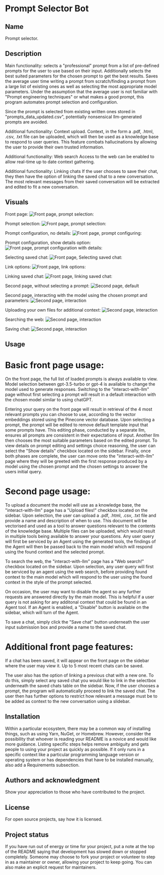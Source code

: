 # Prompt Selector Bot

## Name
Prompt selector.

## Description
Main functionality: selects a "professional" prompt from a list of pre-defined prompts for the user to use based on their input. Additionally selects the best suited parameters for the chosen prompt to get the best results. Saves the average user time writing a prompt from scratch/finding a prompt from a large list of existing ones as well as selecting the most appropriate model parameters. Under the assumption that the average user is not familiar with "Prompt engineering techniques" or what makes a good prompt, this program automates prompt selection and configuration.

Since the prompt is selected from existing written ones stored in "prompts_data_updated.csv", potentially nonsensical llm-generated prompts are avoided.

Additional functionality: Context upload.
Context, in the form a .pdf, .html, .csv, .txt file can be uploaded, which will then be used as a knowledge base to respond to user queries. This feature combats hallucinations by allowing the user to provide their own trusted information.

Additional functionality: Web search
Access to the web can be enabled to allow real-time up to date context gathering.

Additional functionality: Linking chats
If the user chooses to save their chat, they then have the option of linking the saved chat to a new conversation. The most relevant messages from their saved conversation will be extracted and edited to fit a new conversation.

## Visuals
Front page:
![Front page, prompt selection:](/screenshots/Page1-upon-load.png?raw=true "Front page")

Prompt selection:
![Front page, prompt selection:](/screenshots/Page1-upon-prompt-selection.png?raw=true "Front page")

Prompt configuration, no details:
![Front page, prompt configuring:](/screenshots/Page1-upon-prompt-configuring-no-details.png?raw=true "Cofiguring prompt")

Prompt configuration, show details option:
![Front page, prompt configuration with details:](/screenshots/Page1-upon-prompt-configuring-yes-details.png?raw=true "Congifuring prompt and showing reasoning")

Selecting saved chat:
![Front page, Selecting saved chat:](/screenshots/Page1-choosing-saved-chat.png?raw=true "Selecting saved chat")

Link options:
![Front page, link options:](/screenshots/Page1-link-chat-options.png?raw=true "Selecting chat linking options")

Linking saved chat:
![Front page, linking saved chat:](/screenshots/Page1-chat-linked.png?raw=true "Linking chat")

Second page, without selecting a prompt:
![Second page, default](/screenshots/Page2-interaction-default.png?raw=true "Default settings")

Second page, interacting with the model using the chosen prompt and parameters:
![Second page, interaction](/screenshots/Page2-interaction.png?raw=true "Interaction page")

Uploading your own files for additional context:
![Second page, interaction](/screenshots/Page2-interaction-file-upload.png?raw=true "File upload")

Searching the web:
![Second page, interaction](/screenshots/Page2-interaction-web-search.png?raw=true "Web search")

Saving chat:
![Second page, interaction](/screenshots/Page2-interaction-save-chat.png?raw=true "Save chat")

## Usage

# Basic front page usage:
On the front page, the full list of loaded prompts is always available to view. Model selection between gpt-3.5-turbo or gpt-4 is available to change the model used to generate responses. Switching to the "interact-with-llm" page without first selecting a prompt will result in a default interaction with the chosen model similar to using chatGPT.

Entering your query on the front page will result in retrieval of the 4 most relevant prompts you can choose to use, according to the vector embeddings stored using the Pinecone vector database. Upon selecting a prompt, the prompt will be edited to remove default template input that some prompts have. This editing phase, conducted by a separate llm, ensures all prompts are consistent in their expectations of input. Another llm then chooses the most suitable parameters based on the edited prompt. To view details on prompt editing and settings choice reasoning, the user can select the "Show details" checkbox located on the sidebar. Finally, once both phases are complete, the user can move onto the "interact-with-llm" page where they will be greeted with the first response produced by a model using the chosen prompt and the chosen settings to answer the users initial query.

# Second page usage:
To upload a document the model will use as a knowledge base, the "interact-with-llm" page has a "Upload files!" checkbox located on the sidebar. Upon selection, the user can upload a .pdf, .html, .csv, .txt file and provide a name and description of when to use. This document will be vectorised and used as a tool to answer questions relevant to the contents of the knowledge base. Multiple files can be uploaded, which would result in multiple tools being available to answer your questions. Any user query will first be serviced by an Agent using the generated tools, the findings of the Agent will then be passed back to the main model which will respond using the found context and the selected prompt.

To search the web, the "interact-with-llm" page has a "Web search!" checkbox located on the sidebar. Upon selection, any user query will first be serviced by an agent using the web search, before providing found context to the main model which will respond to the user using the found context in the style of the prompt selected.

On occasion, the user may want to disable the agent so any further requests are answered directly by the main model. This is helpful if a user query is not asking for any additonal context that could be found in an Agent tool. If an Agent is enabled, a "Disable" button is available on the sidebar, which will turn of the Agent.

To save a chat, simply click the "Save chat" button underneath the user input submission box and provide a name to the saved chat.

# Additional front page features:
If a chat has been saved, it will appear on the front page on the sidebar where the user may view it. Up to 5 most recent chats can be saved. 

The user also has the option of linking a previous chat with a new one. To do this, simply select any saved chat you would like to link in the selectbox underneath the saved chats table on the sidebar. Now, if the user chooses a prompt, the program will automatically proceed to link the saved chat. The user then has further options to restrict how relevant a message must be to be added as context to the new conversation using a slidebar.

## Installation
Within a particular ecosystem, there may be a common way of installing things, such as using Yarn, NuGet, or Homebrew. However, consider the possibility that whoever is reading your README is a novice and would like more guidance. Listing specific steps helps remove ambiguity and gets people to using your project as quickly as possible. If it only runs in a specific context like a particular programming language version or operating system or has dependencies that have to be installed manually, also add a Requirements subsection.

## Authors and acknowledgment
Show your appreciation to those who have contributed to the project.

## License
For open source projects, say how it is licensed.

## Project status
If you have run out of energy or time for your project, put a note at the top of the README saying that development has slowed down or stopped completely. Someone may choose to fork your project or volunteer to step in as a maintainer or owner, allowing your project to keep going. You can also make an explicit request for maintainers.
